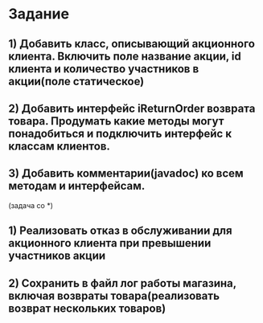 # Задание
## 1) Добавить класс, описывающий акционного клиента. Включить поле название акции, id клиента и количество участников в акции(поле статическое)
## 2) Добавить интерфейс iReturnOrder возврата товара. Продумать какие методы могут понадобиться и подключить интерфейс к классам клиентов.
## 3) Добавить комментарии(javadoc) ко всем методам и интерфейсам.

(задача со *)
## 1) Реализовать отказ в обслуживании для акционного клиента при превышении участников акции
## 2) Сохранить в файл лог работы магазина, включая возвраты товара(реализовать возврат нескольких товаров)